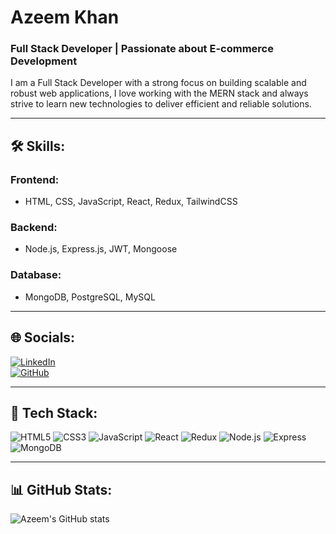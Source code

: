 # Azeem Khan

### Full Stack Developer | Passionate about E-commerce Development

I am a Full Stack Developer with a strong focus on building scalable and robust web applications, I love working with the MERN stack and always strive to learn new technologies to deliver efficient and reliable solutions.

---

## 🛠️ Skills:

### **Frontend**:
- HTML, CSS, JavaScript, React, Redux, TailwindCSS

### **Backend**:
- Node.js, Express.js, JWT, Mongoose

### **Database**:
- MongoDB, PostgreSQL, MySQL


---

## 🌐 Socials:

[![LinkedIn](https://img.shields.io/badge/-LinkedIn-blue)](https://www.linkedin.com)  
[![GitHub](https://img.shields.io/badge/-GitHub-black)](https://github.com/MrAzeeeem23)

---

## 🧰 Tech Stack:
![HTML5](https://img.shields.io/badge/-HTML5-E34F26?logo=html5&logoColor=white)
![CSS3](https://img.shields.io/badge/-CSS3-1572B6?logo=css3&logoColor=white)
![JavaScript](https://img.shields.io/badge/-JavaScript-F7DF1E?logo=javascript&logoColor=black)
![React](https://img.shields.io/badge/-React-61DAFB?logo=react&logoColor=black)
![Redux](https://img.shields.io/badge/-Redux-764ABC?logo=redux&logoColor=white)
![Node.js](https://img.shields.io/badge/-Node.js-339933?logo=node.js&logoColor=white)
![Express](https://img.shields.io/badge/-Express-000000?logo=express&logoColor=white)
![MongoDB](https://img.shields.io/badge/-MongoDB-47A248?logo=mongodb&logoColor=white)


---

## 📊 GitHub Stats:
![Azeem's GitHub stats](https://github-readme-stats.vercel.app/api?username=MrAzeeeem23&show_icons=true&theme=radical)

